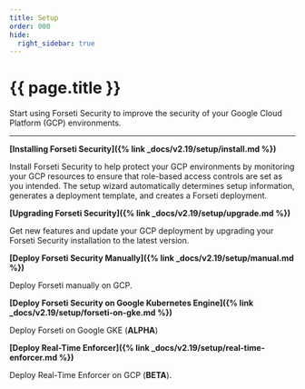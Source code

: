 ```yaml
---
title: Setup
order: 000
hide:
  right_sidebar: true
---
```


# {{ page.title }}

Start using Forseti Security to improve the security of your Google Cloud
Platform (GCP) environments.

---

**[Installing Forseti Security]({% link _docs/v2.19/setup/install.md %})**

Install Forseti Security to help protect your GCP environments by monitoring your GCP resources to
ensure that role-based access controls are set as you intended. The setup wizard automatically
determines setup information, generates a deployment template, and creates a Forseti deployment.

**[Upgrading Forseti Security]({% link _docs/v2.19/setup/upgrade.md %})**

Get new features and update your GCP deployment by upgrading your Forseti Security installation
to the latest version.

**[Deploy Forseti Security Manually]({% link _docs/v2.19/setup/manual.md %})**

Deploy Forseti manually on GCP.

**[Deploy Forseti Security on Google Kubernetes Engine]({% link _docs/v2.19/setup/forseti-on-gke.md %})**

Deploy Forseti on Google GKE (**ALPHA**)

**[Deploy Real-Time Enforcer]({% link _docs/v2.19/setup/real-time-enforcer.md %})**

Deploy Real-Time Enforcer on GCP (**BETA**).
